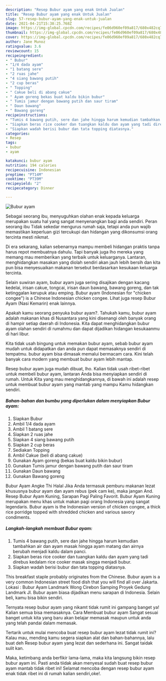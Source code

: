 ```yaml
---
description: "Resep Bubur ayam yang enak Untuk Jualan"
title: "Resep Bubur ayam yang enak Untuk Jualan"
slug: 57-resep-bubur-ayam-yang-enak-untuk-jualan
date: 2021-04-21T15:38:25.768Z
image: https://img-global.cpcdn.com/recipes/fe06d960ef09a817/680x482cq70/bubur-ayam-foto-resep-utama.jpg
thumbnail: https://img-global.cpcdn.com/recipes/fe06d960ef09a817/680x482cq70/bubur-ayam-foto-resep-utama.jpg
cover: https://img-global.cpcdn.com/recipes/fe06d960ef09a817/680x482cq70/bubur-ayam-foto-resep-utama.jpg
author: Jane Munoz
ratingvalue: 3.6
reviewcount: 15
recipeingredient:
- " Bubur"
- "1/4 dada ayam"
- "1 batang sere"
- "2 ruas jahe"
- "4 siang bawang putih"
- "2 cup beras"
- " Topping"
- " Cakue beli di abang cakue"
- " Ayam goreng bekas buat kaldu bikin bubur"
- " Tumis jamur dengan bawang putih dan saur tiram"
- " Daun bawang"
- " Bawang goreng"
recipeinstructions:
- "Tumis 4 bawang putih, sere dan jahe hingga harum kemudian tambahkan air dan ayam masak hingga ayam matang dan airnya berubah menjadi kaldu dalam panci."
- "Siapkan beras rice cooker dan tuangkan kaldu dan ayam yang tadi direbus kedalam rice cooker masak singga menjadi bubur."
- "Siapkan wadah berisi bubur dan tata topping diatasnya."
categories:
- Resep
tags:
- bubur
- ayam

katakunci: bubur ayam 
nutrition: 194 calories
recipecuisine: Indonesian
preptime: "PT14M"
cooktime: "PT39M"
recipeyield: "2"
recipecategory: Dinner

---
```



![Bubur ayam](https://img-global.cpcdn.com/recipes/fe06d960ef09a817/680x482cq70/bubur-ayam-foto-resep-utama.jpg)

Sebagai seorang ibu, menyuguhkan olahan enak kepada keluarga merupakan suatu hal yang sangat menyenangkan bagi anda sendiri. Peran seorang ibu Tidak sekedar mengurus rumah saja, tetapi anda pun wajib memastikan keperluan gizi tercukupi dan hidangan yang dikonsumsi orang tercinta mesti nikmat.

Di era  sekarang, kalian sebenarnya mampu membeli hidangan praktis tanpa harus repot membuatnya dahulu. Tapi banyak juga lho mereka yang memang mau memberikan yang terbaik untuk keluarganya. Lantaran, menghidangkan masakan yang diolah sendiri akan jauh lebih bersih dan kita pun bisa menyesuaikan makanan tersebut berdasarkan kesukaan keluarga tercinta. 

Selain suwiran ayam, bubur ayam juga sering disajikan dengan kacang kedelai, irisan cakue, tongcai, irisan daun bawang, bawang goreng, dan tak ketinggalan kerupuk atau emping. Bubur ayam (Indonesian for &#34;chicken congee&#34;) is a Chinese Indonesian chicken congee. Lihat juga resep Bubur Ayam (Nasi Kemarin) enak lainnya.

Apakah kamu seorang penyuka bubur ayam?. Tahukah kamu, bubur ayam adalah makanan khas di Nusantara yang kini disenangi oleh banyak orang di hampir setiap daerah di Indonesia. Kita dapat menghidangkan bubur ayam olahan sendiri di rumahmu dan dapat dijadikan hidangan kesukaanmu di hari libur.

Kita tidak usah bingung untuk memakan bubur ayam, sebab bubur ayam mudah untuk didapatkan dan anda pun dapat memasaknya sendiri di tempatmu. bubur ayam bisa dimasak memalui bermacam cara. Kini telah banyak cara modern yang membuat bubur ayam lebih mantap.

Resep bubur ayam juga mudah dibuat, lho. Kalian tidak usah ribet-ribet untuk membeli bubur ayam, lantaran Anda bisa menyiapkan sendiri di rumah. Untuk Kita yang mau menghidangkannya, di bawah ini adalah resep untuk membuat bubur ayam yang mantab yang mampu Kamu hidangkan sendiri.

<!--inarticleads1-->

##### Bahan-bahan dan bumbu yang diperlukan dalam menyiapkan Bubur ayam:

1. Siapkan  Bubur
1. Ambil 1/4 dada ayam
1. Ambil 1 batang sere
1. Siapkan 2 ruas jahe
1. Siapkan 4 siang bawang putih
1. Siapkan 2 cup beras
1. Sediakan  Topping
1. Ambil  Cakue (beli di abang cakue)
1. Gunakan  Ayam goreng (bekas buat kaldu bikin bubur)
1. Gunakan  Tumis jamur dengan bawang putih dan saur tiram
1. Gunakan  Daun bawang
1. Gunakan  Bawang goreng


Bubur Ayam Angke Thi Halal Jika Anda termasuk pemburu makanan lezat khususnya bubur ayam dan ayam rebus (pek cam ke), maka jangan And. Resep Bubur Ayam Kuning, Sarapan Pagi Paling Favorit. Bubur Ayam Kuning merupakan menu khas untuk makan pagi orang Indonesia yang sangat legendaris. Bubur ayam is the Indonesian version of chicken congee, a thick rice porridge topped with shredded chicken and various savory condiments. 

<!--inarticleads2-->

##### Langkah-langkah membuat Bubur ayam:

1. Tumis 4 bawang putih, sere dan jahe hingga harum kemudian tambahkan air dan ayam masak hingga ayam matang dan airnya berubah menjadi kaldu dalam panci.
1. Siapkan beras rice cooker dan tuangkan kaldu dan ayam yang tadi direbus kedalam rice cooker masak singga menjadi bubur.
1. Siapkan wadah berisi bubur dan tata topping diatasnya.


This breakfast staple probably originates from the Chinese. Bubur ayam is a very common Indonesian street food dish that you will find all over Jakarta. Lokasi : Bubur Ayam Landmark Wong Cirebon Samping Proyek Gedung Landmark Jl. Bubur ayam biasa dijadikan menu sarapan di Indonesia. Selain beli, kamu bisa bikin sendiri. 

Ternyata resep bubur ayam yang nikamt tidak rumit ini gampang banget ya! Kalian semua bisa memasaknya. Cara Membuat bubur ayam Sangat sesuai banget untuk kita yang baru akan belajar memasak maupun untuk anda yang telah pandai dalam memasak.

Tertarik untuk mulai mencoba buat resep bubur ayam lezat tidak rumit ini? Kalau mau, mending kamu segera siapkan alat dan bahan-bahannya, lalu buat deh Resep bubur ayam yang lezat dan sederhana ini. Sangat taidak sulit kan. 

Maka, ketimbang anda berfikir lama-lama, maka kita langsung bikin resep bubur ayam ini. Pasti anda tiidak akan menyesal sudah buat resep bubur ayam mantab tidak ribet ini! Selamat mencoba dengan resep bubur ayam enak tidak ribet ini di rumah kalian sendiri,oke!.


